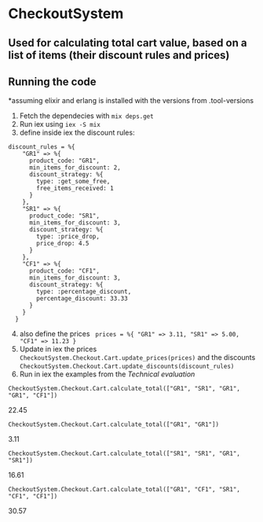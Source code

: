 # CheckoutSystem

## Used for calculating total cart value, based on a list of items (their discount rules and prices)

## Running the code
*assuming elixir and erlang is installed with the versions from .tool-versions

1. Fetch the dependecies with `mix deps.get`
2. Run iex using `iex -S mix`
3. define inside iex the discount rules:

```
discount_rules = %{
    "GR1" => %{
      product_code: "GR1",
      min_items_for_discount: 2,
      discount_strategy: %{
        type: :get_some_free,
        free_items_received: 1
      }
    },
    "SR1" => %{
      product_code: "SR1",
      min_items_for_discount: 3,
      discount_strategy: %{
        type: :price_drop,
        price_drop: 4.5
      }
    },
    "CF1" => %{
      product_code: "CF1",
      min_items_for_discount: 3,
      discount_strategy: %{
        type: :percentage_discount,
        percentage_discount: 33.33
      }
    }
  }
```
4. also define the prices
   `
   prices = %{
        "GR1" => 3.11,
        "SR1" => 5.00,
        "CF1" => 11.23
      }`
5. Update in iex the prices
   `CheckoutSystem.Checkout.Cart.update_prices(prices)`
   and the discounts
   `CheckoutSystem.Checkout.Cart.update_discounts(discount_rules)`     
6. Run in iex the examples from the *Technical evaluation*

`CheckoutSystem.Checkout.Cart.calculate_total(["GR1", "SR1", "GR1", "GR1", "CF1"])`

22.45

`CheckoutSystem.Checkout.Cart.calculate_total(["GR1", "GR1"])`

3.11

`CheckoutSystem.Checkout.Cart.calculate_total(["SR1", "SR1", "GR1", "SR1"])`

16.61

`CheckoutSystem.Checkout.Cart.calculate_total(["GR1", "CF1", "SR1", "CF1", "CF1"])`

30.57